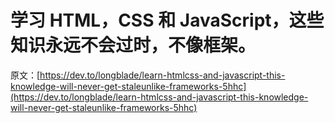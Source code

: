# 学习 HTML，CSS 和 JavaScript，这些知识永远不会过时，不像框架。

原文：[https://dev.to/longblade/learn-htmlcss-and-javascript-this-knowledge-will-never-get-staleunlike-frameworks-5hhc](https://dev.to/longblade/learn-htmlcss-and-javascript-this-knowledge-will-never-get-staleunlike-frameworks-5hhc)